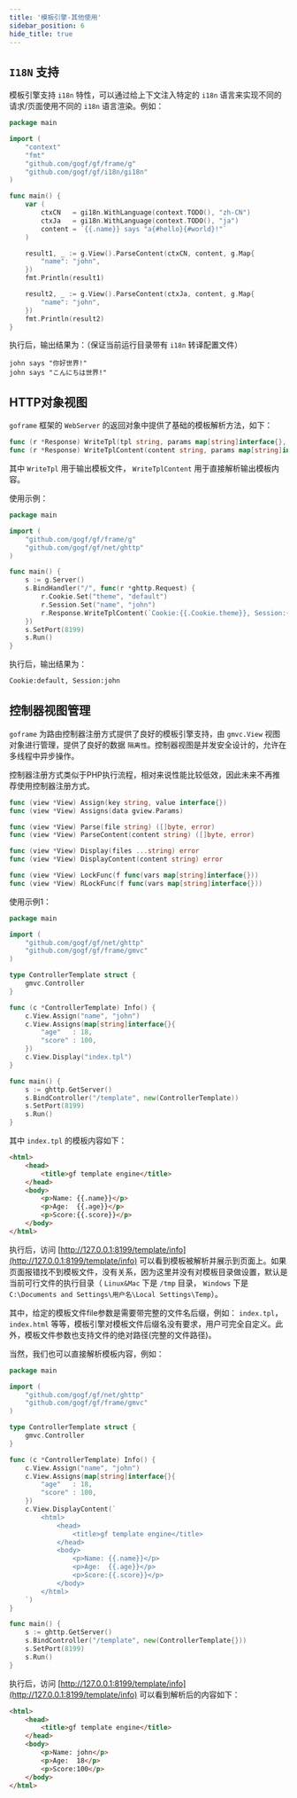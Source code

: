 ```yaml
---
title: '模板引擎-其他使用'
sidebar_position: 6
hide_title: true
---
```


## `I18N` 支持

模板引擎支持 `i18n` 特性，可以通过给上下文注入特定的 `i18n` 语言来实现不同的请求/页面使用不同的 `i18n` 语言渲染。例如：

```go
package main

import (
	"context"
	"fmt"
	"github.com/gogf/gf/frame/g"
	"github.com/gogf/gf/i18n/gi18n"
)

func main() {
	var (
		ctxCN   = gi18n.WithLanguage(context.TODO(), "zh-CN")
		ctxJa   = gi18n.WithLanguage(context.TODO(), "ja")
		content = `{{.name}} says "a{#hello}{#world}!"`
	)

	result1, _ := g.View().ParseContent(ctxCN, content, g.Map{
		"name": "john",
	})
	fmt.Println(result1)

	result2, _ := g.View().ParseContent(ctxJa, content, g.Map{
		"name": "john",
	})
	fmt.Println(result2)
}
```

执行后，输出结果为：（保证当前运行目录带有 `i18n` 转译配置文件）

```undefined
john says "你好世界!"
john says "こんにちは世界!"

```

## HTTP对象视图

`goframe` 框架的 `WebServer` 的返回对象中提供了基础的模板解析方法，如下：

```go
func (r *Response) WriteTpl(tpl string, params map[string]interface{}, funcMap ...map[string]interface{}) error
func (r *Response) WriteTplContent(content string, params map[string]interface{}, funcMap ...map[string]interface{}) error

```

其中 `WriteTpl` 用于输出模板文件， `WriteTplContent` 用于直接解析输出模板内容。

使用示例：

```go
package main

import (
	"github.com/gogf/gf/frame/g"
	"github.com/gogf/gf/net/ghttp"
)

func main() {
	s := g.Server()
	s.BindHandler("/", func(r *ghttp.Request) {
		r.Cookie.Set("theme", "default")
		r.Session.Set("name", "john")
		r.Response.WriteTplContent(`Cookie:{{.Cookie.theme}}, Session:{{.Session.name}}`, nil)
	})
	s.SetPort(8199)
	s.Run()
}

```

执行后，输出结果为：

```html
Cookie:default, Session:john

```

## 控制器视图管理

`goframe` 为路由控制器注册方式提供了良好的模板引擎支持，由 `gmvc.View` 视图对象进行管理，提供了良好的数据 `隔离性`。控制器视图是并发安全设计的，允许在多线程中异步操作。

控制器注册方式类似于PHP执行流程，相对来说性能比较低效，因此未来不再推荐使用控制器注册方式。

```go
func (view *View) Assign(key string, value interface{})
func (view *View) Assigns(data gview.Params)

func (view *View) Parse(file string) ([]byte, error)
func (view *View) ParseContent(content string) ([]byte, error)

func (view *View) Display(files ...string) error
func (view *View) DisplayContent(content string) error

func (view *View) LockFunc(f func(vars map[string]interface{}))
func (view *View) RLockFunc(f func(vars map[string]interface{}))

```

使用示例1：

```go
package main

import (
    "github.com/gogf/gf/net/ghttp"
    "github.com/gogf/gf/frame/gmvc"
)

type ControllerTemplate struct {
    gmvc.Controller
}

func (c *ControllerTemplate) Info() {
    c.View.Assign("name", "john")
    c.View.Assigns(map[string]interface{}{
        "age"   : 18,
        "score" : 100,
    })
    c.View.Display("index.tpl")
}

func main() {
    s := ghttp.GetServer()
    s.BindController("/template", new(ControllerTemplate))
    s.SetPort(8199)
    s.Run()
}

```

其中 `index.tpl` 的模板内容如下：

```html
<html>
    <head>
        <title>gf template engine</title>
    </head>
    <body>
        <p>Name: {{.name}}</p>
        <p>Age:  {{.age}}</p>
        <p>Score:{{.score}}</p>
    </body>
</html>

```

执行后，访问 [http://127.0.0.1:8199/template/info](http://127.0.0.1:8199/template/info) 可以看到模板被解析并展示到页面上。如果页面报错找不到模板文件，没有关系，因为这里并没有对模板目录做设置，默认是当前可行文件的执行目录（ `Linux&Mac` 下是 `/tmp` 目录， `Windows` 下是 `C:\Documents and Settings\用户名\Local Settings\Temp`）。

其中，给定的模板文件file参数是需要带完整的文件名后缀，例如： `index.tpl`， `index.html` 等等，模板引擎对模板文件后缀名没有要求，用户可完全自定义。此外，模板文件参数也支持文件的绝对路径(完整的文件路径)。

当然，我们也可以直接解析模板内容，例如：

```go
package main

import (
    "github.com/gogf/gf/net/ghttp"
    "github.com/gogf/gf/frame/gmvc"
)

type ControllerTemplate struct {
    gmvc.Controller
}

func (c *ControllerTemplate) Info() {
    c.View.Assign("name", "john")
    c.View.Assigns(map[string]interface{}{
        "age"   : 18,
        "score" : 100,
    })
    c.View.DisplayContent(`
        <html>
            <head>
                <title>gf template engine</title>
            </head>
            <body>
                <p>Name: {{.name}}</p>
                <p>Age:  {{.age}}</p>
                <p>Score:{{.score}}</p>
            </body>
        </html>
    `)
}

func main() {
    s := ghttp.GetServer()
    s.BindController("/template", new(ControllerTemplate{}))
    s.SetPort(8199)
    s.Run()
}

```

执行后，访问 [http://127.0.0.1:8199/template/info](http://127.0.0.1:8199/template/info) 可以看到解析后的内容如下：

```html
<html>
    <head>
        <title>gf template engine</title>
    </head>
    <body>
        <p>Name: john</p>
        <p>Age:  18</p>
        <p>Score:100</p>
    </body>
</html>

```